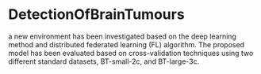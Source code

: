 # DetectionOfBrainTumours
a new environment has been investigated based on the deep learning method and distributed federated learning (FL) algorithm. The proposed model has been evaluated based on cross-validation techniques using two different standard datasets, BT-small-2c, and BT-large-3c. 
